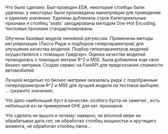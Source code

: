 Что было сделано:
Был проведен EDA, некоторые столбцы были удалены,
у некоторых были произведены манипуляции для приведения к единому значению.
Удалены дубликаты строк.Категориальные признаки и столбец 'seats' закодированы методом One-Hot Encoding.
Числовые признаки стандартизированы.

Обучены базовые модели линейной регрессии.
Применены методы регуляризации (Лассо Ридж и подбором гиперпараметров) для улучшения качества моделей.
Подбор гиперпараметров моделей осуществлялся с помощью Гридсерч.
Оценка качества моделей проводилась с помощью метрик R^2 и MSE.
Была добавлена еще своя бизнес-метрика.
Создан сервис на FastAPI для предсказания стоимости автомобилей.

Лучшей моделью по бизнес-метрике оказалась ридж с подобранным гиперпараметром
R^2 и MSE для лучшей модели на тестовой выборке: ... (укажите значения).

Что дало наибольший буст в качестве:
особого буста не заметил , есть небольшой из-зи примерения OHE для кат. признаков

Что сделать не вышло и почему:
наверно, не вполной мере не обрабатывал дата сет, не обработал столбец мощностьи и крутящего момента,
не обработал столбец name...